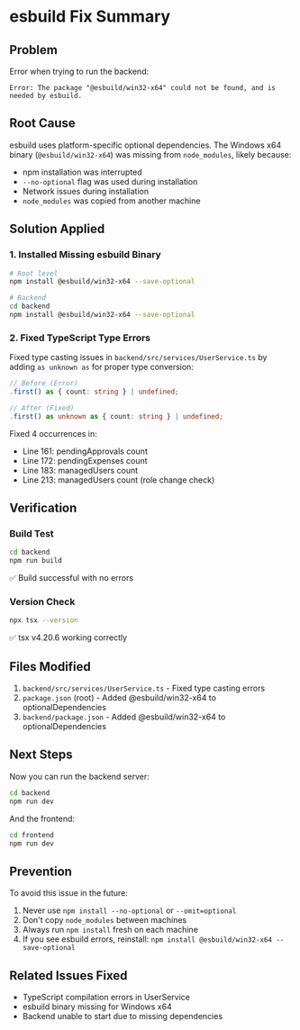 # esbuild Fix Summary

## Problem
Error when trying to run the backend:
```
Error: The package "@esbuild/win32-x64" could not be found, and is needed by esbuild.
```

## Root Cause
esbuild uses platform-specific optional dependencies. The Windows x64 binary (`@esbuild/win32-x64`) was missing from `node_modules`, likely because:
- npm installation was interrupted
- `--no-optional` flag was used during installation
- Network issues during installation
- `node_modules` was copied from another machine

## Solution Applied

### 1. Installed Missing esbuild Binary
```bash
# Root level
npm install @esbuild/win32-x64 --save-optional

# Backend
cd backend
npm install @esbuild/win32-x64 --save-optional
```

### 2. Fixed TypeScript Type Errors
Fixed type casting issues in `backend/src/services/UserService.ts` by adding `as unknown as` for proper type conversion:

```typescript
// Before (Error)
.first() as { count: string } | undefined;

// After (Fixed)
.first() as unknown as { count: string } | undefined;
```

Fixed 4 occurrences in:
- Line 161: pendingApprovals count
- Line 172: pendingExpenses count
- Line 183: managedUsers count
- Line 213: managedUsers count (role change check)

## Verification

### Build Test
```bash
cd backend
npm run build
```
✅ Build successful with no errors

### Version Check
```bash
npx tsx --version
```
✅ tsx v4.20.6 working correctly

## Files Modified
1. `backend/src/services/UserService.ts` - Fixed type casting errors
2. `package.json` (root) - Added @esbuild/win32-x64 to optionalDependencies
3. `backend/package.json` - Added @esbuild/win32-x64 to optionalDependencies

## Next Steps

Now you can run the backend server:
```bash
cd backend
npm run dev
```

And the frontend:
```bash
cd frontend
npm run dev
```

## Prevention

To avoid this issue in the future:
1. Never use `npm install --no-optional` or `--omit=optional`
2. Don't copy `node_modules` between machines
3. Always run `npm install` fresh on each machine
4. If you see esbuild errors, reinstall: `npm install @esbuild/win32-x64 --save-optional`

## Related Issues Fixed
- TypeScript compilation errors in UserService
- esbuild binary missing for Windows x64
- Backend unable to start due to missing dependencies
